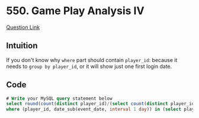 # 550. Game Play Analysis IV
[Question Link](https://leetcode.com/problems/game-play-analysis-iv/)
## Intuition
If you don't know why `where` part should contain `player_id`:
because it needs to `group by player_id`, or it will show just one first login date.


## Code
```sql
# Write your MySQL query statement below
select round(count(distinct player_id)/(select count(distinct player_id) from Activity), 2) fraction from Activity a
where (player_id, date_sub(event_date, interval 1 day)) in (select player_id, min(event_date) first_login from Activity group by player_id)
```
